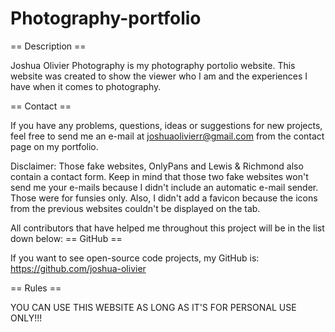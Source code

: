# Photography-portfolio
== Description ==

Joshua Olivier Photography is my photography portolio website. This website was created to show the viewer who I am and the experiences I have when it comes to photography. 

== Contact ==

If you have any problems, questions, ideas or suggestions for new projects, feel free to send me an e-mail at joshuaolivierr@gmail.com from the contact page on my portfolio.

Disclaimer: Those fake websites, OnlyPans and Lewis & Richmond also contain a contact form. Keep in mind that those two fake websites won't send me your e-mails because I didn't include an automatic e-mail sender. Those were for funsies only. Also, I didn't add a favicon because the icons from the previous websites couldn't be displayed on the tab.

All contributors that have helped me throughout this project will be in the list down below:
== GitHub ==

If you want to see open-source code projects, my GitHub is: https://github.com/joshua-olivier

== Rules ==

YOU CAN USE THIS WEBSITE AS LONG AS IT'S FOR PERSONAL USE ONLY!!!
